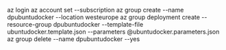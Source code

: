 az login
az account set --subscription <SubscriptionId>
az group create --name dpubuntudocker --location westeurope
az group deployment create --resource-group dpubuntudocker --template-file ubuntudocker.template.json --parameters @ubuntudocker.parameters.json
az group delete --name dpubuntudocker --yes